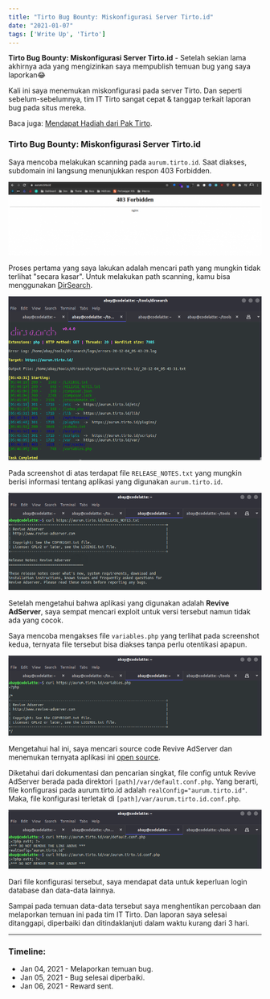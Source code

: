 ```yaml
---
title: "Tirto Bug Bounty: Miskonfigurasi Server Tirto.id"
date: "2021-01-07"
tags: ['Write Up', 'Tirto']
---
```


**Tirto Bug Bounty: Miskonfigurasi Server Tirto.id** - Setelah sekian lama akhirnya ada yang mengizinkan saya mempublish temuan bug yang saya laporkan😂

Kali ini saya menemukan miskonfigurasi pada server Tirto. Dan seperti sebelum-sebelumnya, tim IT Tirto sangat cepat & tanggap terkait laporan bug pada situs mereka.

Baca juga: [Mendapat Hadiah dari Pak Tirto](https://akbar.kustirama.id/mendapat-hadiah-dari-pak-tirto/).

### Tirto Bug Bounty: Miskonfigurasi Server Tirto.id

Saya mencoba melakukan scanning pada `aurum.tirto.id`. Saat diakses, subdomain ini langsung menunjukkan respon 403 Forbidden.

![Tirto Bug Bounty: Miskonfigurasi Server Tirto.id](images/screenshot-aurum-tirto-1024x296.png)

Proses pertama yang saya lakukan adalah mencari path yang mungkin tidak terlihat "secara kasar". Untuk melakukan path scanning, kamu bisa menggunakan [DirSearch](https://github.com/maurosoria/dirsearch).

![Tirto Bug Bounty: Miskonfigurasi Server Tirto.id](images/screenshot-tirto-1.png)

Pada screenshot di atas terdapat file `RELEASE_NOTES.txt` yang mungkin berisi informasi tentang aplikasi yang digunakan `aurum.tirto.id`.

![Tirto Bug Bounty: Miskonfigurasi Server Tirto.id](images/screenshot-tirto-2-ss.png)

Setelah mengetahui bahwa aplikasi yang digunakan adalah **Revive AdServer**, saya sempat mencari exploit untuk versi tersebut namun tidak ada yang cocok.

Saya mencoba mengakses file `variables.php` yang terlihat pada screenshot kedua, ternyata file tersebut bisa diakses tanpa perlu otentikasi apapun.

![](images/screenshot-tirto-3.png)

Mengetahui hal ini, saya mencari source code Revive AdServer dan menemukan ternyata aplikasi ini [open source](https://github.com/revive-adserver/revive-adserver/).

Diketahui dari dokumentasi dan pencarian singkat, file config untuk Revive AdServer berada pada direktori `[path]/var/default.conf.php`. Yang berarti, file konfigurasi pada aurum.tirto.id adalah `realConfig="aurum.tirto.id"`. Maka, file konfigurasi terletak di `[path]/var/aurum.tirto.id.conf.php`.

![Tirto Bug Bounty](images/screenshot-tirto-4.png)

Dari file konfigurasi tersebut, saya mendapat data untuk keperluan login database dan data-data lainnya.

Sampai pada temuan data-data tersebut saya menghentikan percobaan dan melaporkan temuan ini pada tim IT Tirto. Dan laporan saya selesai ditanggapi, diperbaiki dan ditindaklanjuti dalam waktu kurang dari 3 hari.

* * *

### Timeline:

- Jan 04, 2021 - Melaporkan temuan bug.
- Jan 05, 2021 - Bug selesai diperbaiki.
- Jan 06, 2021 - Reward sent.
